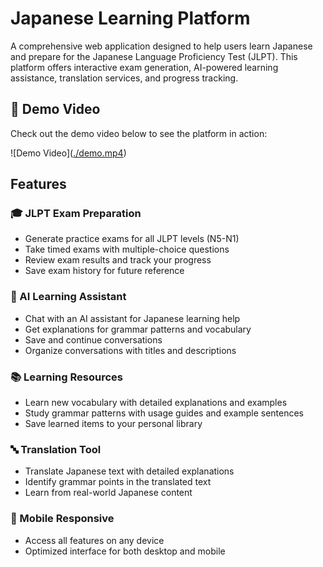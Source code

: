# Japanese Learning Platform

A comprehensive web application designed to help users learn Japanese and prepare for the Japanese Language Proficiency Test (JLPT). This platform offers interactive exam generation, AI-powered learning assistance, translation services, and progress tracking.

## 🎥 Demo Video

Check out the demo video below to see the platform in action:

![Demo Video]([./demo.mp4](https://github.com/user-attachments/assets/c36d4527-8731-4dfe-b60c-537800b7b24f
))

## Features

### 🎓 JLPT Exam Preparation
- Generate practice exams for all JLPT levels (N5-N1)
- Take timed exams with multiple-choice questions
- Review exam results and track your progress
- Save exam history for future reference

### 🤖 AI Learning Assistant
- Chat with an AI assistant for Japanese learning help
- Get explanations for grammar patterns and vocabulary
- Save and continue conversations
- Organize conversations with titles and descriptions

### 📚 Learning Resources
- Learn new vocabulary with detailed explanations and examples
- Study grammar patterns with usage guides and example sentences
- Save learned items to your personal library

### 🔤 Translation Tool
- Translate Japanese text with detailed explanations
- Identify grammar points in the translated text
- Learn from real-world Japanese content

### 📱 Mobile Responsive
- Access all features on any device
- Optimized interface for both desktop and mobile
